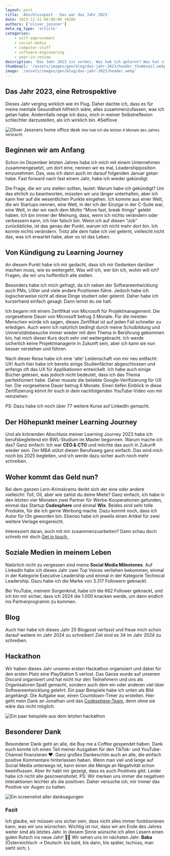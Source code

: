 ```yaml
---
layout: post
title: 'Abschlusspost - Das war das Jahr 2023'
date: 2023-12-31 00:00:00 +0200
authors: ['oliver_jessner']
meta_og_type: 'article'
categories:
    - self-improvement
    - social-media
    - computer-stuff
    - software-engineering
    - year-in-review
description: 'Das Jahr 2023 ist vorbei. Was hab ich gelernt? Was hat sich verändert? Was ist geblieben?'
thumbnail: '/assets/images/gen/blog/das-jahr-2023/header_thumbnail.webp'
image: '/assets/images/gen/blog/das-jahr-2023/header.webp'
---
```


## Das Jahr 2023, eine Retrospektive

Dieses Jahr verging wirklich wie im Flug. Daher dachte ich, dass es für meine mentale Gesundheit hilfreich wäre, alles zusammenzufassen, was ich getan habe. Andernfalls neige ich dazu, mich in meiner Selbstreflexion schlechter darzustellen, als ich wirklich bin. #Selflove

![Oliver Jessners home office desk](/assets/images/gen/blog/das-jahr-2023/home_office_desk.webp)
<small>Hier hab ich die letzten 4 Monate des Jahres verbracht.</small>

## Beginnen wir am Anfang

Schon im Dezember letzten Jahres habe ich mich mit einem Unternehmen zusammengesetzt, um dort eine, nennen wir es mal, Leadershipposition einzunehmen. Das, was ich dann auch im darauf folgenden Januar getan habe. Fast forward nach fast einem Jahr, habe ich wieder gekündigt.

Die Frage, die wir uns stellen sollten, lautet: Warum habe ich gekündigt? Um das ehrlich zu beantworten, müssten wir uns länger unterhalten, aber ich kann hier auf die wesentlichen Punkte eingehen. Ich komme aus einer Welt, die wir Startups nennen, eine Welt, in der ich der Einzige in der C-Suite war, eine Welt, in der wir nach dem Motto "Move fast, break things" gelebt haben. Ich bin immer der Meinung, dass, wenn ich nichts verändern oder verbessern kann, ich hier falsch bin. Wenn ich auf diesen "Job" zurückblicke, ist das genau der Punkt, warum ich nicht mehr dort bin. Ich konnte nichts verändern. Trotz alle dem habe ich viel gelernt, vielleicht nicht das, was ich erwartet habe, aber so ist das Leben.

## Von Kündigung zu Learning Journey

An diesem Punkt habe ich mir gedacht, dass ich mir Gedanken darüber machen muss, wie es weitergeht. Was will ich, wer bin ich, wohin will ich? Fragen, die wir uns hoffentlich alle stellen.

Besonders habe ich mich gefragt, da ich neben der Softwareentwicklung auch PMs, UXler und viele andere Positionen führe. Jedoch habe ich logischerweise nicht all diese Dinge studiert oder gelernt. Daher habe ich kurzerhand einfach gesagt: Dann lernst du sie halt.

Ich begann mit einem Zertifikat von Microsoft für Projektmanagement. Die vorgesehene Dauer von Microsoft betrug 3 Monate. Für die meisten Menschen würde ich sagen, dieses Zertifikat ist auf jeden Fall schneller zu erledigen. Auch wenn ich natürlich bedingt durch meine Schulbildung und Universitätsbesuche immer wieder mit dem Thema in Berührung gekommen bin, hat mich dieser Kurs doch sehr viel weitergebracht. Ich werde sicherlich keine Projektmanagerin in Zukunft sein, aber ich kann sie nun besser verstehen und führen.

Nach dieser Reise habe ich eine 'alte' Leidenschaft von mir neu entfacht: UX! Auch hier habe ich bereits einige Studienfächer abgeschlossen und anfangs oft das UX für Applikationen entwickelt. Ich habe auch einige Bücher gelesen, was jedoch nicht bedeutet, dass ich das Thema perfektioniert habe. Daher musste die beliebte Google-Verifizierung für UX her. Die vorgesehene Dauer betrug 6 Monate. Einen tiefen Einblick in diese Zertifizierung könnt ihr euch in dem nachfolgenden YouTube-Video von mir reinziehen:

PS: Dazu habe ich noch über 77 weitere Kurse auf LinkedIn gemacht.

## Der Höhepunkt meiner Learning Journey

Und als krönenden Abschluss meiner Learning Journey 2023 habe ich berufsbegleitend ein BWL-Studium im Master begonnen. Warum mache ich das? Ganz einfach: Ich war **CEO & CTO** und möchte das auch in Zukunft wieder sein. Der MBA stützt diesen Berufsweg ganz einfach. Das wird mich noch bis 2025 begleiten, und ich werde dazu sicher auch noch mehr schreiben.

## Woher kommt das Geld nun?

Bei dem ganzen Lern-Krimskrams denkt sich der eine oder andere vielleicht: Toll, Oli, aber wie zahlst du deine Miete? Ganz einfach, ich habe in den letzten vier Monaten zwei Partner für Werbe-Kooperationen gefunden, einmal das Startup **Codesphere** und einmal **Wix**. Beides sind sehr tolle Produkte, für die ich gerne Werbung mache. Dazu kommt noch, dass ich Autor für t3n geworden bin. Ebenso habe ich jeweils einen Artikel für zwei weitere Verlage eingereicht.

Interessiert daran, auch mit mir zusammenzuarbeiten? Dann schau doch schreib mir doch <a href="mailto:oliver.jessner@gmail.com" class="get-in-touch-bttn"> Get in touch </a>.

## Soziale Medien in meinem Leben

Natürlich nicht zu vergessen sind meine **Social Media Milestones**. Auf LinkedIn habe ich dieses Jahr zwei Top Voices verliehen bekommen, einmal in der Kategorie Executive Leadership und einmal in der Kategorie Technical Leadership. Dazu habe ich die Marke von 3.317 Followern geknackt.

Bei YouTube, meinem Sorgenkind, habe ich die 662 Follower geknackt, und ich bin mir sicher, dass ich 2024 die 1.000 knacken werde, um dann endlich ins Partnerprogramm zu kommen.

## Blog

Auch hier habe ich dieses Jahr 25 Blogpost verfasst und freue mich schon darauf weitere im Jahr 2024 zu schreiben! Ziel sind es 34 im Jahr 2024 zu schreiben.

## Hackathon

Wir haben dieses Jahr unseren ersten Hackathon organisiert und dabei für den ersten Platz eine PlayStation 5 verlost. Das Ganze wurde auf unserem Discord organisiert und hat nicht nur den Teilnehmern und uns als Organisatoren Spaß gemacht, sondern auch dem ein oder anderen viel über Softwareentwicklung gelehrt. Ein paar Beispiele habe ich unten als Bild angehängt. Die Aufgabe war, einen Countdown-Timer zu erstellen. Hier geht mein Dank an Jonathan und das [Codesphere-Team](https://codesphere.com/), denn ohne sie wäre das nicht möglich.

![Ein paar beispiele aus dem letzten hackathon](/assets/images/gen/blog/das-jahr-2023/hackathon.webp)

## Besonderer Dank

Besonderer Dank geht an alle, die Buy me a Coffee gespendet haben. Dank euch konnte ich einen Teil meiner Ausgaben für den TikTok- und YouTube-Channel finanzieren ❤️. Ganz großes Dankeschön auch an alle, die einfach positive Kommentare hinterlassen haben. Wenn man viel und lange auf Social Media unterwegs ist, kann einen die Menge an Negativität schon beeinflussen. Aber ihr habt mir gezeigt, dass es auch Positives gibt. Leider habe ich nicht alle gescreenshotet. PS: Wir merken uns immer die negativen Interaktionen leichter als die positiven. Daher versuche ich, mir immer das Positive vor Augen zu halten.

![Ein screenshot aller danksagungen](/assets/images/gen/blog/das-jahr-2023/thank_you.webp)

### Fazit

Ich glaube, wir müssen uns sicher sein, dass nicht alles immer funktionieren kann, was wir uns wünschen. Wichtig ist nur, dass wir am Ende des Jahres weiter sind als letztes Jahr. In diesem Sinne wünsche ich allen Lesern einen guten Rutsch ins neue Jahr! 🎉🍾 Wir sehen uns im nächsten Jahr.
**Baba**
(Österreichisch -> Deutsch: bis bald, bis dann, bis später, tschüss, man sieht sich; ).
